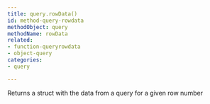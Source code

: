 ```yaml
---
title: query.rowData()
id: method-query-rowdata
methodObject: query
methodName: rowData
related:
- function-queryrowdata
- object-query
categories:
- query

---
```


Returns a struct with the data from a query for a given row number